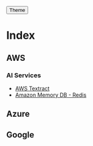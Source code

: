 <button id="theme-toggle">Theme</button>

# Index

## AWS

### AI Services
- [AWS Textract](aws/aws-textract)
- [Amazon Memory DB - Redis](aws/amazon-memory-db-for-redis)

## Azure

## Google

<!-- Link to the CSS -->
<link rel="stylesheet" href="assets/css/style.css">

<!-- Link to the JavaScript -->
<script src="assets/js/dark-mode-toggle.js"></script>
